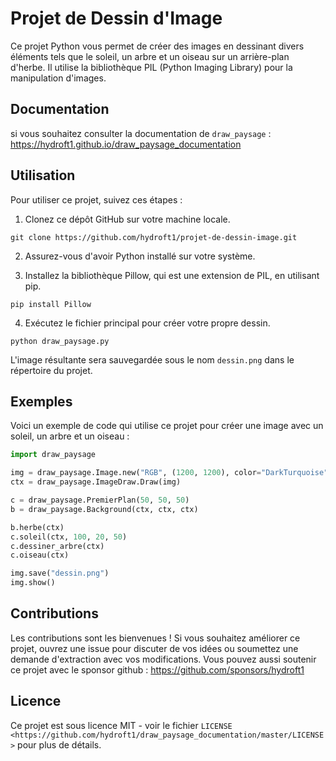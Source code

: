 # Projet de Dessin d'Image

Ce projet Python vous permet de créer des images en dessinant divers éléments tels que le soleil, un arbre et un oiseau sur un arrière-plan d'herbe. Il utilise la bibliothèque PIL (Python Imaging Library) pour la manipulation d'images.

## Documentation

si vous souhaitez consulter la documentation de `draw_paysage` : https://hydroft1.github.io/draw_paysage_documentation

## Utilisation

Pour utiliser ce projet, suivez ces étapes :

1. Clonez ce dépôt GitHub sur votre machine locale.
```
git clone https://github.com/hydroft1/projet-de-dessin-image.git
```
2. Assurez-vous d'avoir Python installé sur votre système.

3. Installez la bibliothèque Pillow, qui est une extension de PIL, en utilisant pip.
```
pip install Pillow
```

4. Exécutez le fichier principal pour créer votre propre dessin.
```
python draw_paysage.py
```


L'image résultante sera sauvegardée sous le nom `dessin.png` dans le répertoire du projet.

## Exemples

Voici un exemple de code qui utilise ce projet pour créer une image avec un soleil, un arbre et un oiseau :

```python
import draw_paysage

img = draw_paysage.Image.new("RGB", (1200, 1200), color="DarkTurquoise")
ctx = draw_paysage.ImageDraw.Draw(img)

c = draw_paysage.PremierPlan(50, 50, 50)
b = draw_paysage.Background(ctx, ctx, ctx)

b.herbe(ctx)
c.soleil(ctx, 100, 20, 50)
c.dessiner_arbre(ctx)
c.oiseau(ctx)

img.save("dessin.png")
img.show()
```

## Contributions

Les contributions sont les bienvenues ! Si vous souhaitez améliorer ce projet, ouvrez une issue pour discuter de vos idées ou soumettez une demande d'extraction avec vos modifications. Vous pouvez aussi soutenir ce projet avec le sponsor github : https://github.com/sponsors/hydroft1

## Licence

Ce projet est sous licence MIT - voir le fichier `LICENSE <https://github.com/hydroft1/draw_paysage_documentation/master/LICENSE>` pour plus de détails.
